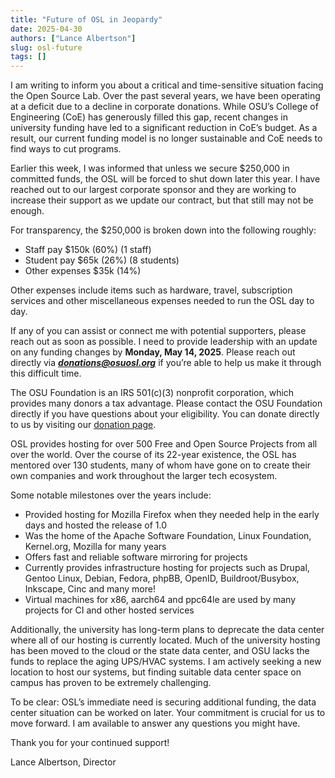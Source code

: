 ```yaml
---
title: "Future of OSL in Jeopardy"
date: 2025-04-30
authors: ["Lance Albertson"]
slug: osl-future
tags: []
---
```


I am writing to inform you about a critical and time-sensitive situation facing the Open Source Lab. Over the past
several years, we have been operating at a deficit due to a decline in corporate donations. While OSU’s College of
Engineering (CoE) has generously filled this gap, recent changes in university funding have led to a significant
reduction in CoE’s budget. As a result, our current funding model is no longer sustainable and CoE needs to find ways
to cut programs.

Earlier this week, I was informed that unless we secure $250,000 in committed funds, the OSL will be forced to shut
down later this year. I have reached out to our largest corporate sponsor and they are working to increase their
support as we update our contract, but that still may not be enough.

For transparency, the $250,000 is broken down into the following roughly:

- Staff pay $150k (60%) (1 staff)
- Student pay $65k (26%) (8 students)
- Other expenses $35k (14%)

Other expenses include items such as hardware, travel, subscription services and other miscellaneous expenses needed to
run the OSL day to day.

If any of you can assist or connect me with potential supporters, please reach out as soon as possible. I need to
provide leadership with an update on any funding changes by **Monday, May 14, 2025**. Please reach out directly via
_**<donations@osuosl.org>**_ if you’re able to help us make it through this difficult time.

The OSU Foundation is an IRS 501(c)(3) nonprofit corporation, which provides many donors a tax advantage. Please
contact the OSU Foundation directly if you have questions about your eligibility. You can donate directly to us by
visiting our [donation page](/donate).

OSL provides hosting for over 500 Free and Open Source Projects from all over the world. Over the course of its 22-year
existence, the OSL has mentored over 130 students, many of whom have gone on to create their own companies and work
throughout the larger tech ecosystem.

Some notable milestones over the years include:

- Provided hosting for Mozilla Firefox when they needed help in the early days and hosted the release of 1.0
- Was the home of the Apache Software Foundation, Linux Foundation, Kernel.org, Mozilla for many years
- Offers fast and reliable software mirroring for projects
- Currently provides infrastructure hosting for projects such as Drupal, Gentoo Linux, Debian, Fedora, phpBB, OpenID,
  Buildroot/Busybox, Inkscape, Cinc and many more!
- Virtual machines for x86, aarch64 and ppc64le are used by many projects for CI and other hosted services

Additionally, the university has long-term plans to deprecate the data center where all of our hosting is currently
located. Much of the university hosting has been moved to the cloud or the state data center, and OSU lacks the funds
to replace the aging UPS/HVAC systems. I am actively seeking a new location to host our systems, but finding suitable
data center space on campus has proven to be extremely challenging.

To be clear: OSL’s immediate need is securing additional funding, the data center situation can be worked on later.
Your commitment is crucial for us to move forward. I am available to answer any questions you might have.

Thank you for your continued support!

Lance Albertson, Director
